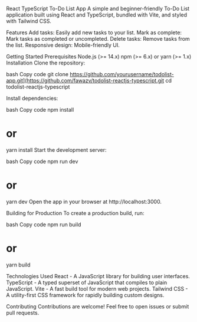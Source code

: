 React TypeScript To-Do List App
A simple and beginner-friendly To-Do List application built using React and TypeScript, bundled with Vite, and styled with Tailwind CSS.

Features
Add tasks: Easily add new tasks to your list.
Mark as complete: Mark tasks as completed or uncompleted.
Delete tasks: Remove tasks from the list.
Responsive design: Mobile-friendly UI.

Getting Started
Prerequisites
Node.js (>= 14.x)
npm (>= 6.x) or yarn (>= 1.x)
Installation
Clone the repository:

bash
Copy code
git clone https://github.com/yourusername/todolist-app.git](https://github.com/fawazv/todolist-reactjs-typescript.git
cd todolist-reactjs-typescript

Install dependencies:

bash
Copy code
npm install
# or
yarn install
Start the development server:

bash
Copy code
npm run dev
# or
yarn dev
Open the app in your browser at http://localhost:3000.

Building for Production
To create a production build, run:

bash
Copy code
npm run build
# or
yarn build

Technologies Used
React - A JavaScript library for building user interfaces.
TypeScript - A typed superset of JavaScript that compiles to plain JavaScript.
Vite - A fast build tool for modern web projects.
Tailwind CSS - A utility-first CSS framework for rapidly building custom designs.

Contributing
Contributions are welcome! Feel free to open issues or submit pull requests.
